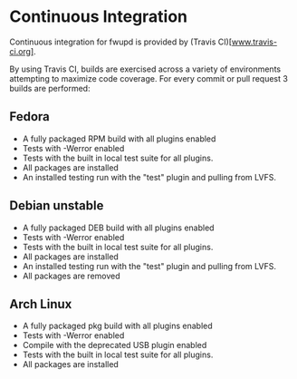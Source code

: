 Continuous Integration
======================
Continuous integration for fwupd is provided by (Travis CI)[www.travis-ci.org].

By using Travis CI, builds are exercised across a variety of environments attempting to maximize code coverage.
For every commit or pull request 3 builds are performed:

Fedora
------

* A fully packaged RPM build with all plugins enabled
* Tests with -Werror enabled
* Tests with the built in local test suite for all plugins.
* All packages are installed
* An installed testing run with the "test" plugin and pulling from LVFS.

Debian unstable
------

* A fully packaged DEB build with all plugins enabled
* Tests with -Werror enabled
* Tests with the built in local test suite for all plugins.
* All packages are installed
* An installed testing run with the "test" plugin and pulling from LVFS.
* All packages are removed

Arch Linux
------

* A fully packaged pkg build with all plugins enabled
* Tests with -Werror enabled
* Compile with the deprecated USB plugin enabled
* Tests with the built in local test suite for all plugins.
* All packages are installed
